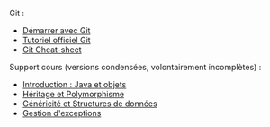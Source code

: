 Git :

* [Démarrer avec Git](https://pageperso.lis-lab.fr/~petru.valicov/Cours/archives/Aix/M2104/Demarrer%20avec%20Git)
* [Tutoriel officiel Git](https://git-scm.com/docs/gittutorial)
* [Git Cheat-sheet](https://education.github.com/git-cheat-sheet-education.pdf)

Support cours (versions condensées, volontairement incomplètes) :
* [Introduction : Java et objets](http://pageperso.lis-lab.fr/~petru.valicov/Cours/M2103/BPOO_Generalites_x4.pdf)
* [Héritage et Polymorphisme](https://pageperso.lis-lab.fr/~petru.valicov/Cours/M2103/BPOO_Heritage_Polymorphisme_x4.pdf)
* [Généricité et Structures de données](https://pageperso.lis-lab.fr/~petru.valicov/Cours/M2103/BPOO_Genericite_Structures_de_Donnees_x4.pdf)
* [Gestion d'exceptions](https://pageperso.lis-lab.fr/~petru.valicov/Cours/M2103/BPOO_Exceptions_x4.pdf)
